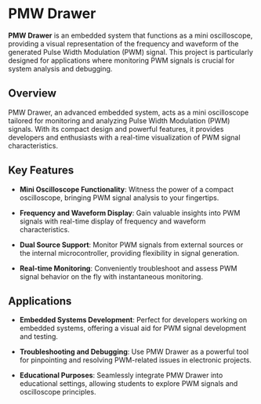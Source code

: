 # PMW Drawer

**PMW Drawer** is an embedded system that functions as a mini oscilloscope, providing a visual representation of the frequency and waveform of the generated Pulse Width Modulation (PWM) signal. This project is particularly designed for applications where monitoring PWM signals is crucial for system analysis and debugging.

## Overview

PMW Drawer, an advanced embedded system, acts as a mini oscilloscope tailored for monitoring and analyzing Pulse Width Modulation (PWM) signals. With its compact design and powerful features, it provides developers and enthusiasts with a real-time visualization of PWM signal characteristics.

## Key Features

- **Mini Oscilloscope Functionality**: Witness the power of a compact oscilloscope, bringing PWM signal analysis to your fingertips.

- **Frequency and Waveform Display**: Gain valuable insights into PWM signals with real-time display of frequency and waveform characteristics.

- **Dual Source Support**: Monitor PWM signals from external sources or the internal microcontroller, providing flexibility in signal generation.

- **Real-time Monitoring**: Conveniently troubleshoot and assess PWM signal behavior on the fly with instantaneous monitoring.

## Applications

- **Embedded Systems Development**: Perfect for developers working on embedded systems, offering a visual aid for PWM signal development and testing.

- **Troubleshooting and Debugging**: Use PMW Drawer as a powerful tool for pinpointing and resolving PWM-related issues in electronic projects.

- **Educational Purposes**: Seamlessly integrate PMW Drawer into educational settings, allowing students to explore PWM signals and oscilloscope principles.

